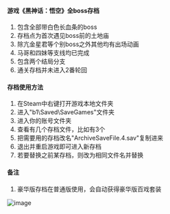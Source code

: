 <h4>游戏《黑神话：悟空》全boss存档</h4>
<ol>
  <li>包含全部带白色长血条的boss</li>
  <li>存档点为首次遇见boss前的土地庙</li>
  <li>除亢金星君等个别boss之外其他均有出场动画</li>
  <li>马哥和四妹等支线均已完成</li>
  <li>包含两个结局分支</li>
  <li>通关存档并未进入2番轮回</li>
</ol>

<h4>存档使用方法</h4>
<ol>
  <li>在Steam中右键打开游戏本地文件夹</li>
  <li>进入"b1\Saved\SaveGames"文件夹</li>
  <li>进入你的账号文件夹</li>
  <li>查看有几个存档文件，比如有3个</li>
  <li>把需要用的存档改名"ArchiveSaveFile.4.sav"复制进来</li>
  <li>退出并重启游戏即可进入新存档</li>
  <li>若要替换之前某存档，则改为相同文件名并替换</li>
</ol>

<h4>备注</h4>
<ol>
  <li>豪华版存档在普通版使用，会自动获得豪华版百戏套装</li>
</ol>

![image](https://github.com/shitarayuuhi/Black_Myth_Wukong_Save_Files/blob/main/img/2358720_20240928145816_1.png)
